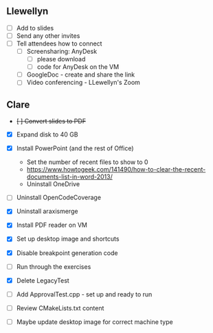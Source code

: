 ## Llewellyn

* [ ] Add to slides
* [ ] Send any other invites
* [ ] Tell attendees how to connect
    * [ ] Screensharing: AnyDesk
        * [ ] please download
        * [ ] code for AnyDesk on the VM
    * [ ] GoogleDoc - create and share the link
    * [ ] Video conferencing - LLewellyn's Zoom

## Clare

* ~~[ ] Convert slides to PDF~~
* [x] Expand disk to 40 GB
* [x] Install PowerPoint (and the rest of Office)
    * Set the number of recent files to show to 0
    * https://www.howtogeek.com/141490/how-to-clear-the-recent-documents-list-in-word-2013/
    * Uninstall OneDrive
* [ ] Uninstall OpenCodeCoverage
* [x] Uninstall araxismerge
* [x] Install PDF reader on VM
* [x] Set up desktop image and shortcuts
* [x] Disable breakpoint generation code
* [ ] Run through the exercises
* [x] Delete LegacyTest
* [ ] Add ApprovalTest.cpp - set up and ready to run
* [ ] Review CMakeLists.txt content
* [ ] Maybe update desktop image for correct machine type


